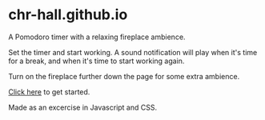 # chr-hall.github.io
A Pomodoro timer with a relaxing fireplace ambience.

Set the timer and start working. A sound notification will play when it's time for a break, and when it's time to start working again. 

Turn on the fireplace further down the page for some extra ambience. 

[Click here](https://chr-hall.github.io/) to get started.   

Made as an excercise in Javascript and CSS. 
